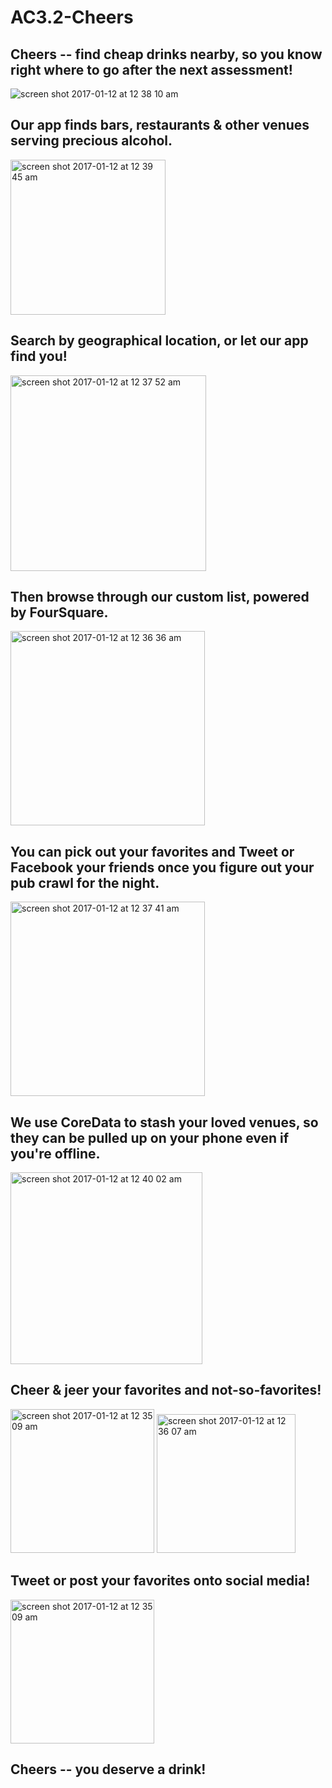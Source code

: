 # AC3.2-Cheers

## Cheers -- find cheap drinks nearby, so you know right where to go after the next assessment!

<img alt="screen shot 2017-01-12 at 12 38 10 am" src="https://cloud.githubusercontent.com/assets/19174201/21878333/8a03b952-d85f-11e6-9bfb-cca1c7a0a5d2.png">

## Our app finds bars, restaurants & other venues serving precious alcohol. 

<img width="248" alt="screen shot 2017-01-12 at 12 39 45 am" src="https://cloud.githubusercontent.com/assets/19174201/21878674/d788aa1e-d861-11e6-8940-2fd9b364ee24.png">

## Search by geographical location, or let our app find you! 

<img width="313" alt="screen shot 2017-01-12 at 12 37 52 am" src="https://cloud.githubusercontent.com/assets/19174201/21878331/85d346fe-d85f-11e6-8ccd-fa74e4b23a80.png">

## Then browse through our custom list, powered by FourSquare. 

<img width="311" alt="screen shot 2017-01-12 at 12 36 36 am" src="https://cloud.githubusercontent.com/assets/19174201/21878322/7b6458de-d85f-11e6-9de7-94c5b83934c0.png">

## You can pick out your favorites and Tweet or Facebook your friends once you figure out your pub crawl for the night.

<img width="311" alt="screen shot 2017-01-12 at 12 37 41 am" src="https://cloud.githubusercontent.com/assets/19174201/21878324/8006f432-d85f-11e6-91ab-de9c3f6d4007.png">

## We use CoreData to stash your loved venues, so they can be pulled up on your phone even if you're offline. 

<img width="307" alt="screen shot 2017-01-12 at 12 40 02 am" src="https://cloud.githubusercontent.com/assets/19174201/21878359/bb476842-d85f-11e6-926d-a7ddd7958e32.png">

## Cheer & jeer your favorites and not-so-favorites!

<img width="230" alt="screen shot 2017-01-12 at 12 35 09 am" src="https://cloud.githubusercontent.com/assets/19174201/21878337/8e8a9248-d85f-11e6-9291-fadfdc495fd0.png">
<img width="222" alt="screen shot 2017-01-12 at 12 36 07 am" src="https://cloud.githubusercontent.com/assets/19174201/21878341/9469c5c6-d85f-11e6-83e0-c01ebdd22b71.png">

## Tweet or post your favorites onto social media!
<img width="230" alt="screen shot 2017-01-12 at 12 35 09 am"
src="https://s23.postimg.org/g1cnrhii3/Screen_Shot_2017_01_12_at_12_05_59_AM.png">

## Cheers -- you deserve a drink!
